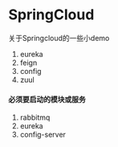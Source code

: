 # SpringCloud
关于Springcloud的一些小demo
1. eureka
2. feign
3. config
4. zuul

#### 必须要启动的模块或服务
1. rabbitmq
2. eureka
3. config-server
